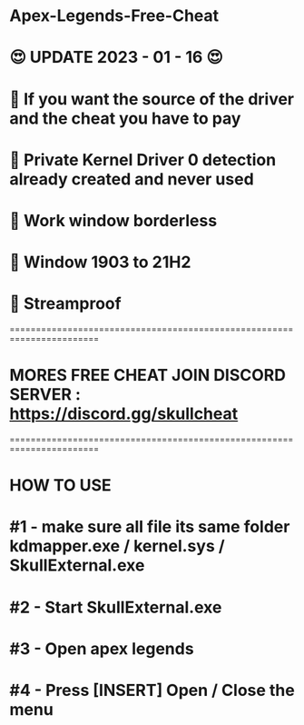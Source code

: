 # Apex-Legends-Free-Cheat
# 😍 UPDATE 2023 - 01 - 16 😍
# 💸 If you want the source of the driver and the cheat you have to pay
# 🔅 Private Kernel Driver 0 detection already created and never used
# 🔗 Work window borderless 
# 🔗 Window 1903 to 21H2
# 🔗 Streamproof
=======================================================================
# MORES FREE CHEAT  JOIN DISCORD SERVER : https://discord.gg/skullcheat
=======================================================================
# HOW TO USE
# #1 - make sure all file its same folder kdmapper.exe / kernel.sys / SkullExternal.exe
# #2 - Start SkullExternal.exe
# #3 - Open apex legends
# #4 - Press [INSERT] Open / Close the menu
